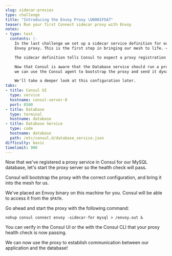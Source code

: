 ```yaml
---
slug: sidecar-proxies
type: challenge
title: "Introducing the Envoy Proxy \U0001F5A7"
teaser: Run your first Connect sidecar proxy with Envoy
notes:
- type: text
  contents: |-
    In the last challenge we set up a sidecar service definition for our
    Envoy proxy. This is the first step in bringing our mesh to life. <br>

    The sidecar definition tells Consul to expect a proxy registration for a service, Database, in this example. <br>

    Now that Consul is aware that the Database service should run a proxy,
    we can use the Consul agent to bootstrap the proxy and send it dynamic configuration. <br>

    We'll take a deeper look at this configuration later.
tabs:
- title: Consul UI
  type: service
  hostname: consul-server-0
  port: 8500
- title: Database
  type: terminal
  hostname: database
- title: Database Service
  type: code
  hostname: database
  path: /etc/consul.d/database_service.json
difficulty: basic
timelimit: 900
---
```

Now that we've registered a proxy service in Consul for our MySQL database,
let's start the proxy server so the health check will pass. <br>

Consul will bootstrap the proxy with the correct configuration, and bring it into the mesh for us. <br>

We've placed an Envoy binary on this machine for you.
Consul will be able to access it from the `$PATH.` <br>

Go ahead and start the proxy with the following command: <br>

```
nohup consul connect envoy -sidecar-for mysql > /envoy.out &
```

You can verify in the Consul UI or the with the Consul CLI that your proxy health check is now passing. <br>

We can now use the proxy to establish communication between our application and the database!